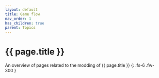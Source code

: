 ```yaml
---
layout: default
title: Game flow
nav_order: 1
has_children: true
parent: Topics
---
```


# {{ page.title }}


An overview of pages related to the modding of {{ page.title }}
{: .fs-6 .fw-300 }
